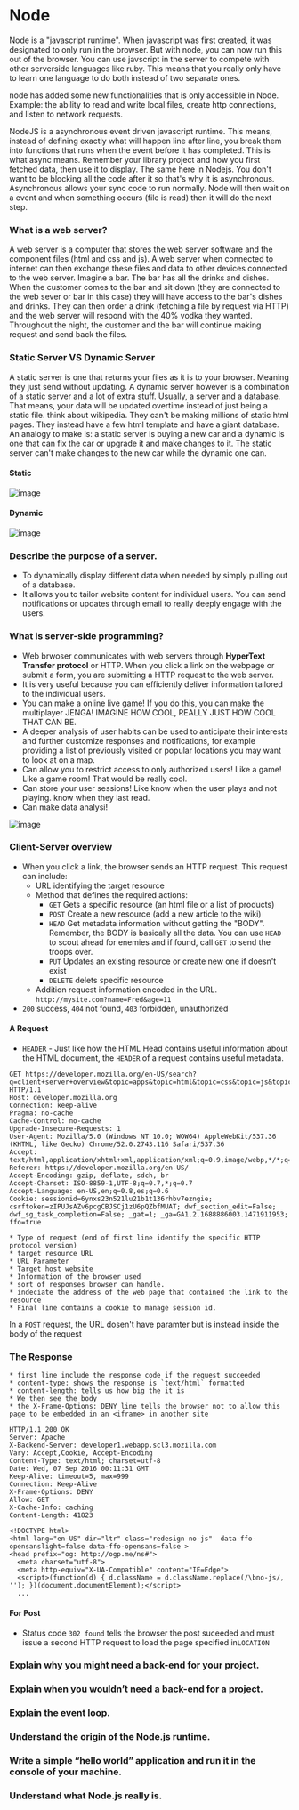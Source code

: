 # Node
Node is a "javascript runtime". When javascript was first created, it was designated to only run in the browser. But with node, you can now run this out of the browser. You can use javscript in the server to compete with other serverside languages like ruby. This means that you really only have to learn one language to do both instead of two separate ones. 

node has added some new functionalities that is only accessible in Node. Example: the ability to read and write local files, create http connections, and listen to network requests. 

NodeJS is a asynchronous event driven javascript runtime. This means, instead of defining exactly what will happen line after line, you break them into functions that runs when the event before it has completed. This is what async means. Remember your library project and how you first fetched data, then use it to display. The same here in Nodejs. You don't want to be blocking all the code after it so that's why it is asynchronous. Asynchronous allows your sync code to run normally. Node will then wait on a event and when something occurs (file is read) then it will do the next step. 

### What is a web server?
A web server is a computer that stores the web server software and the component files (html and css and js). A web server when connected to internet can then exchange these files and data to other devices connected to the web server. Imagine a bar. The bar has all the drinks and dishes. When the customer comes to the bar and sit down (they are connected to the web sever or bar in this case) they will have access to the bar's dishes and drinks. They can then order a drink (fetching a file by request via HTTP) and the web server will respond with the 40% vodka they wanted. Throughout the night, the customer and the bar will continue making request and send back the files. 

### Static Server VS Dynamic Server
A static server is one that returns your files as it is to your browser. Meaning they just send without updating. A dynamic server however is a combination of a static server and a lot of extra stuff. Usually, a server and a database. That means, your data will be updated overtime instead of just being a static file. think about wikipedia. They can't be making millions of static html pages. They instead have a few html template and have a giant database. An analogy to make is: a static server is buying a new car and a dynamic is one that can fix the car or upgrade it and make changes to it. The static server can't make changes to the new car while the dynamic one can. 

#### Static
![image](https://user-images.githubusercontent.com/75579372/125340300-2a5dd200-e307-11eb-94df-5763ce41c0a6.png)

#### Dynamic 
![image](https://user-images.githubusercontent.com/75579372/125340317-3053b300-e307-11eb-877c-f5cc0b53396f.png)

### Describe the purpose of a server.
* To dynamically display different data when needed by simply pulling out of a database. 
* It allows you to tailor website content for individual users. You can send notifications or updates through email to really deeply engage with the users. 

### What is  server-side programming?
* Web brwoser communicates with web servers through **HyperText Transfer protocol** or HTTP. When you click a link on the webpage or submit a form, you are submitting a HTTP request to the web server. 
* It is very useful because you can efficiently deliver information tailored to the individual users. 
* You can make a online live game! If you do this, you can make the multiplayer JENGA! IMAGINE HOW COOL, REALLY JUST HOW COOL THAT CAN BE.
* A deeper analysis of user habits can be used to anticipate their interests and further customize responses and notifications, for example providing a list of previously visited or popular locations you may want to look at on a map.
* Can allow you to restrict access to only authorized users! Like a game! Like a game room! That would be really cool.
* Can store your user sessions! Like know when the user plays and not playing. know when they last read.
* Can make data analysi!

![image](https://user-images.githubusercontent.com/75579372/125340724-abb56480-e307-11eb-89e1-bf88529d14b0.png)

### Client-Server overview
* When you click a link, the browser sends an HTTP request. This request can include: 
   * URL identifying the target resource 
   * Method that defines the required actions: 
      * `GET` Gets a specific resource (an html file or a list of products)
      * `POST` Create a new resource (add a new article to the wiki)
      * `HEAD` Get metadata information without getting the "BODY". Remember, the BODY is basically all the data. You can use `HEAD` to scout ahead for enemies and if found, call `GET` to send the troops over. 
      * `PUT` Updates an existing resource or create new one if doesn't exist
      * `DELETE` delets specific resource
    * Addition request information encoded in the URL. `http://mysite.com?name=Fred&age=11`
* `200` success, `404` not found, `403` forbidden, unauthorized

#### A Request
* `HEADER` - Just like how the HTML Head contains useful information about the HTML document, the `HEADER` of a request contains useful metadata. 
```
GET https://developer.mozilla.org/en-US/search?q=client+server+overview&topic=apps&topic=html&topic=css&topic=js&topic=api&topic=webdev HTTP/1.1
Host: developer.mozilla.org
Connection: keep-alive
Pragma: no-cache
Cache-Control: no-cache
Upgrade-Insecure-Requests: 1
User-Agent: Mozilla/5.0 (Windows NT 10.0; WOW64) AppleWebKit/537.36 (KHTML, like Gecko) Chrome/52.0.2743.116 Safari/537.36
Accept: text/html,application/xhtml+xml,application/xml;q=0.9,image/webp,*/*;q=0.8
Referer: https://developer.mozilla.org/en-US/
Accept-Encoding: gzip, deflate, sdch, br
Accept-Charset: ISO-8859-1,UTF-8;q=0.7,*;q=0.7
Accept-Language: en-US,en;q=0.8,es;q=0.6
Cookie: sessionid=6ynxs23n521lu21b1t136rhbv7ezngie; csrftoken=zIPUJsAZv6pcgCBJSCj1zU6pQZbfMUAT; dwf_section_edit=False; dwf_sg_task_completion=False; _gat=1; _ga=GA1.2.1688886003.1471911953; ffo=true
```
 
```
* Type of request (end of first line identify the specific HTTP protocol version)
* target resource URL
* URL Parameter
* Target host website
* Information of the browser used 
* sort of responses browser can handle.
* indeciate the address of the web page that contained the link to the resource
* Final line contains a cookie to manage session id.
```

In a `POST` request, the URL dosen't have paramter but is instead inside the body of the request
### The Response
```
* first line include the response code if the request succeeded
* content-type: shows the response is `text/html` formatted
* content-length: tells us how big the it is
* We then see the body
* the X-Frame-Options: DENY line tells the browser not to allow this page to be embedded in an <iframe> in another site
```
```
HTTP/1.1 200 OK
Server: Apache
X-Backend-Server: developer1.webapp.scl3.mozilla.com
Vary: Accept,Cookie, Accept-Encoding
Content-Type: text/html; charset=utf-8
Date: Wed, 07 Sep 2016 00:11:31 GMT
Keep-Alive: timeout=5, max=999
Connection: Keep-Alive
X-Frame-Options: DENY
Allow: GET
X-Cache-Info: caching
Content-Length: 41823

<!DOCTYPE html>
<html lang="en-US" dir="ltr" class="redesign no-js"  data-ffo-opensanslight=false data-ffo-opensans=false >
<head prefix="og: http://ogp.me/ns#">
  <meta charset="utf-8">
  <meta http-equiv="X-UA-Compatible" content="IE=Edge">
  <script>(function(d) { d.className = d.className.replace(/\bno-js/, ''); })(document.documentElement);</script>
  ...
```

#### For Post
* Status code `302 found` tells the browser the post suceeded and must issue a second HTTP request to load the page specified in`LOCATION` 

### Explain why you might need a back-end for your project.
### Explain when you wouldn’t need a back-end for a project.
### Explain the event loop.
### Understand the origin of the Node.js runtime.
### Write a simple “hello world” application and run it in the console of your machine.
### Understand what Node.js really is.
